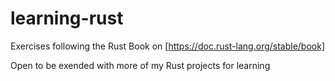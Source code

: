 # learning-rust

Exercises following the Rust Book on [https://doc.rust-lang.org/stable/book]

Open to be exended with more of my Rust projects for learning
